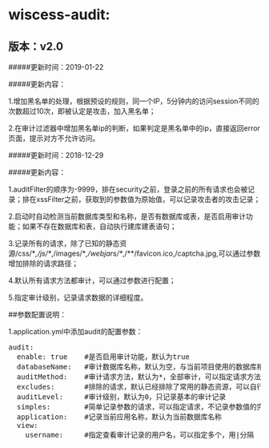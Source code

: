 # wiscess-audit:

## 版本：v2.0

#####更新时间：2019-01-22

#####更新内容：

1.增加黑名单的处理，根据预设的规则，同一个IP，5分钟内的访问session不同的次数超过10次，即被认定是攻击，加入黑名单；<br/>

2.在审计过滤器中增加黑名单ip的判断，如果判定是黑名单中的ip，直接返回error页面，提示对方不允许访问。


#####更新时间：2018-12-29

#####更新内容：

1.auditFilter的顺序为-9999，排在security之前，登录之前的所有请求也会被记录；排在xssFilter之前，获取到的参数值为原始值，可以记录攻击者的攻击记录；<br/>

2.启动时自动检测当前数据库类型和名称，是否有数据库或表，是否启用审计功能；如果不存在数据库和表，自动执行建库建表语句；

3.记录所有的请求，除了已知的静态资源/css/\**,/js/\**,/images/\**,/webjars/\**,/\**/favicon.ico,/captcha.jpg,可以通过参数增加排除的请求路径；

4.默认所有请求方法都审计，可以通过参数进行配置；

5.指定审计级别，记录请求数据的详细程度。

##参数配置说明：

1.application.yml中添加audit的配置参数：<br/>
<pre>
audit:
  enable: true    #是否启用审计功能，默认为true
  databaseName:   #审计数据库名称，默认为空，与当前项目使用的数据库相同，为将审计记录与项目数据分开，可以指定审计专用的数据库；
  auditMethod:    #审计请求方法，默认为*，全部审计，可以指定请求方法，如GET|POST|PUT|OPTIONS等；
  excludes:       #排除的请求，默认已经排除了常用的静态资源，可以自行添加；
  auditLevel:     #审计级别，默认为0，只记录基本的审计记录
  simples:        #简单记录参数的请求，可以指定请求，不记录参数值的完整数据，只记录参数名称；
  application:    #记录当前应用名称，默认为当前数据库名称
  view:
    username:     #指定查看审计记录的用户名，可以指定多个，用|分隔
    
</pre>  

